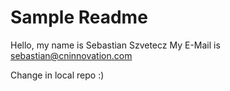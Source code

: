 # Sample Readme

Hello, my name is Sebastian Szvetecz
My E-Mail is sebastian@cninnovation.com

Change in local repo :)